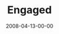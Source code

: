 ---
layout: message
category: message
series: "I AM..."
title: "Engaged"
date: 2008-04-13-00-00
message_id: 493
audio: "http://s3.amazonaws.com/crossroadsaudiomessages/I_AM_2__04-13-08_Mingo_webaudio.mp3"
audio-duration: "41:22"
description: "Jesus gives us the example of how to engage culture. In this talk, Chuck Mingo shows us what it looks like when we choose to be engaged right where we are."
video: "http://s3.amazonaws.com/crossroadsvideomessages/I-Am-Engaged.mp4"
video-duration: "44:59"
video-image: "http://s3.amazonaws.com/crossroads-media/images/legacy/content/i-am-engaged-still.jpg"
explicit: "N"
---